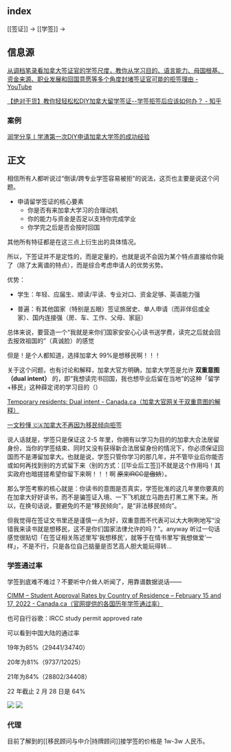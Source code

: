 
## index

[[签证]] -> [[学签]] ->

## 信息源

[从调档笔录看加拿大签证官的学签尺度，教你从学习目的、语言能力、母国根基、资金来源、职业发展和回国意愿等多个角度封堵签证官可能的拒签理由 - YouTube](https://www.youtube.com/watch?v=DzPTPP9ZafU&list=WL&index=1)

[【绝对干货】教你轻轻松松DIY加拿大留学签证--学签拒签后应该如何办？ - 知乎](https://zhuanlan.zhihu.com/p/161061200)

### 案例

[润学分享丨学渣第一次DIY申请加拿大学签的成功经验](https://mp.weixin.qq.com/s/9_LzAUTQGciFTZYmIHSpWA)

## 正文

相信所有人都听说过“倒读/跨专业学签容易被拒”的说法，这页也主要是说这个问题。

- 申请留学签证的核心要素
	- 你是否有来加拿大学习的合理动机
	- 你的能力与资金是否足以支持你完成学业
	- 你学完之后是否会按时回国

其他所有特征都是在这三点上衍生出的具体情况。

所以，下签证并不是定性的，而是定量的，也就是说不会因为某个特点直接给你毙了（除了太离谱的特点），而是综合考虑申请人的优势劣势。

优势：

- 学生：年轻、应届生、顺读/平读、专业对口、资金足够、英语能力强

- 普遍：有其他国家（特别是五眼）签证旅居史、单人申请（而非伴侣或全家）、国内连接强（房、车、工作、父母、家庭）

总体来说，要营造一个“我就是来你们国家安安心心读书送学费，读完之后就会回去报效祖国的”（真诚脸）的感觉

但是！是个人都知道，选择加拿大 99%是想移民啊！！！

关于这个问题，也有讨论和解释，加拿大官方明确，加拿大学签是允许 **双重意图（dual intent）** 的，即“我想读完书回国，我也想毕业后留在当地”的这种「留学+移民」这种薛定谔的学习目的（）

[Temporary residents: Dual intent - Canada.ca（加拿大官网关于双重意图的解释）](https://www.canada.ca/en/immigration-refugees-citizenship/corporate/publications-manuals/operational-bulletins-manuals/temporary-residents/visitors/dual-intent-applicants.html)

[一文秒懂 🇨🇦加拿大不再因为移民倾向拒签](https://www.xiaohongshu.com/explore/6431e60d0000000013000dba?app_platform=ios&app_version=7.79&share_from_user_hidden=true&type=normal&xhsshare=CopyLink&appuid=5d447433000000001000dc9b&apptime=1681117172)

说人话就是，学签只是保证这 2-5 年里，你拥有以学习为目的的加拿大合法居留身份，当你的学签结束、同时又没有获得新合法居留身份的情况下，你必须保证回国而不是滞留加拿大。也就是说，学签只管你学习的那几年，并不管毕业后你能否或如何再找到别的方式留下来（别的方式：[[毕业后工签]]不就是这个作用吗！其实政府也暗搓搓希望你留下来啊！！！啊 ~~原来IRCC是傲娇~~）。

那么学签考察的核心就是：你读书的意图是否真实，学签批准的这几年里你要真的在加拿大好好读书，而不是骗签证入境、一下飞机就立马跑去打黑工黑下来。所以，在换句话说，要避免的不是“移民倾向”，是“非法移民倾向”。

但我觉得在签证文书里还是谨慎一点为好，双重意图不代表可以大大咧咧地写“没错我来读书就是想移民，这不是你们国家法律允许的吗？”。anyway 听过一句话感觉很贴切「在签证相关陈述里写‘我想移民’，就等于在情书里写‘我想做爱’一样」，不是不行，只是各位自己掂量是否艺高人胆大能玩得转...

### 学签通过率

学签到底难不难过？不要听中介耸人听闻了，用靠谱数据说话——

[CIMM – Student Approval Rates by Country of Residence – February 15 and 17, 2022 - Canada.ca（官网提供的各国历年学签通过率）](https://www.canada.ca/en/immigration-refugees-citizenship/corporate/transparency/committees/cimm-feb-15-17-2022/student-approval-rates.html)

也可自行谷歌：IRCC study permit approved rate

可以看到中国大陆的通过率

19年为85%（29441/34740）

20年为81%（9737/12025）

21年为84%（28802/34408）

22 年截止 2 月 28 日是 64%

![](https://picture-guan.oss-cn-hangzhou.aliyuncs.com/20220915143949.png)
![](https://picture-guan.oss-cn-hangzhou.aliyuncs.com/20220915144005.png)


### 代理


目前了解到的[[移民顾问与中介|持牌顾问]]接学签的价格是 1w-3w 人民币。




